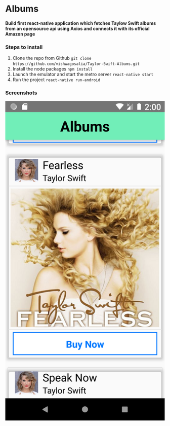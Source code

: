 # Albums
#### Build first react-native application which fetches Taylow Swift albums from an opensource api using Axios and connects it with its official Amazon page

### Steps to install
1. Clone the repo from Github
`git clone https://github.com/vishwagosalia/Taylor-Swift-Albums.git`
2. Install the node packages
`npm install`
3. Launch the emulator and start the metro server
`react-native start`
4. Run the project
`react-native run-android`

### Screenshots
![Screenshot 1](https://github.com/vishwagosalia/Taylor-Swift-Albums/blob/master/screenshots/ss1.png)
